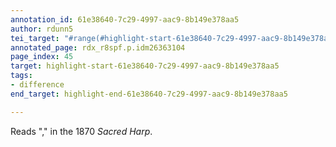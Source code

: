```yaml
---
annotation_id: 61e38640-7c29-4997-aac9-8b149e378aa5
author: rdunn5
tei_target: "#range(#highlight-start-61e38640-7c29-4997-aac9-8b149e378aa5, #highlight-end-61e38640-7c29-4997-aac9-8b149e378aa5)"
annotated_page: rdx_r8spf.p.idm26363104
page_index: 45
target: highlight-start-61e38640-7c29-4997-aac9-8b149e378aa5
tags:
- difference
end_target: highlight-end-61e38640-7c29-4997-aac9-8b149e378aa5

---
```

Reads "," in the 1870 *Sacred Harp*.